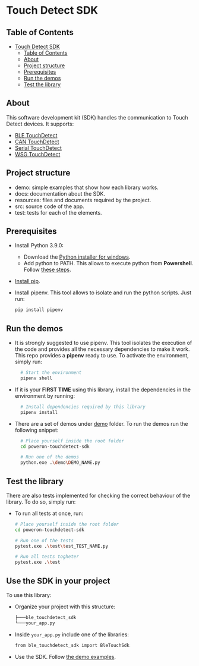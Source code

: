 # Touch Detect SDK

## Table of Contents

- [Touch Detect SDK](#touch-detect-sdk)
  - [Table of Contents](#table-of-contents)
  - [About](#about)
  - [Project structure](#project-structure)
  - [Prerequisites](#prerequisites)
  - [Run the demos](#run-the-demos)
  - [Test the library](#test-the-library)

## About

This software development kit (SDK) handles the communication to Touch Detect devices. It supports:

- [BLE TouchDetect](docs\ble_touch_detect.md)
- [CAN TouchDetect](docs\can_touch_detect.md)
- [Serial TouchDetect](docs\serial_touch_detect.md)
- [WSG TouchDetect](docs\wsg_touch_detect.md)

## Project structure

- demo: simple examples that show how each library works.
- docs: documentation about the SDK.
- resources: files and documents required by the project.
- src: source code of the app.
- test: tests for each of the elements.

## Prerequisites

- Install Python 3.9.0:
  - Download the [Python installer for windows](https://www.python.org/downloads/release/python-390/).
  - Add python to PATH. This allows to execute python from **Powershell**. Follow [these steps](https://datatofish.com/add-python-to-windows-path/).

- [Install pip](https://phoenixnap.com/kb/install-pip-windows).

- Install pipenv. This tool allows to isolate and run the python scripts. Just run:

  ```bash
  pip install pipenv
  ```

## Run the demos

- It is strongly suggested to use pipenv. This tool isolates the execution of the code and provides all the necessary dependencies to make it work. This repo provides a **pipenv** ready to use. To activate the environment, simply run:

  ```bash
    # Start the environment
    pipenv shell
  ```

- If it is your **FIRST TIME** using this library, install the dependencies in the environment by running:

  ```bash
    # Install dependencies required by this library
    pipenv install
  ```

- There are a set of demos under [demo](demo) folder. To run the demos run the following snippet:

  ```bash
    # Place yourself inside the root folder
    cd poweron-touchdetect-sdk

    # Run one of the demos
    python.exe .\demo\DEMO_NAME.py
  ```

## Test the library

There are also tests implemented for checking the correct behaviour of the library. To do so, simply run:

- To run all tests at once, run:

    ```bash
    # Place yourself inside the root folder
    cd poweron-touchdetect-sdk

    # Run one of the tests
    pytest.exe .\test\test_TEST_NAME.py

    # Run all tests togheter
    pytest.exe .\test
  ```

## Use the SDK in your project

To use this library:

- Organize your project with this structure:

  ```bash
  ├───ble_touchdetect_sdk
  └───your_app.py
  ```

- Inside `your_app.py` include one of the libraries:

  ```bash
  from ble_touchdetect_sdk import BleTouchSdk
  ```

- Use the SDK. Follow [the demo examples](demo).
